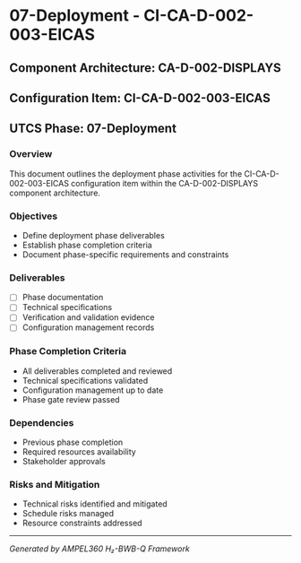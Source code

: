 # 07-Deployment - CI-CA-D-002-003-EICAS

## Component Architecture: CA-D-002-DISPLAYS
## Configuration Item: CI-CA-D-002-003-EICAS
## UTCS Phase: 07-Deployment

### Overview
This document outlines the deployment phase activities for the CI-CA-D-002-003-EICAS configuration item within the CA-D-002-DISPLAYS component architecture.

### Objectives
- Define deployment phase deliverables
- Establish phase completion criteria
- Document phase-specific requirements and constraints

### Deliverables
- [ ] Phase documentation
- [ ] Technical specifications
- [ ] Verification and validation evidence
- [ ] Configuration management records

### Phase Completion Criteria
- All deliverables completed and reviewed
- Technical specifications validated
- Configuration management up to date
- Phase gate review passed

### Dependencies
- Previous phase completion
- Required resources availability
- Stakeholder approvals

### Risks and Mitigation
- Technical risks identified and mitigated
- Schedule risks managed
- Resource constraints addressed

---
*Generated by AMPEL360 H₂-BWB-Q Framework*
